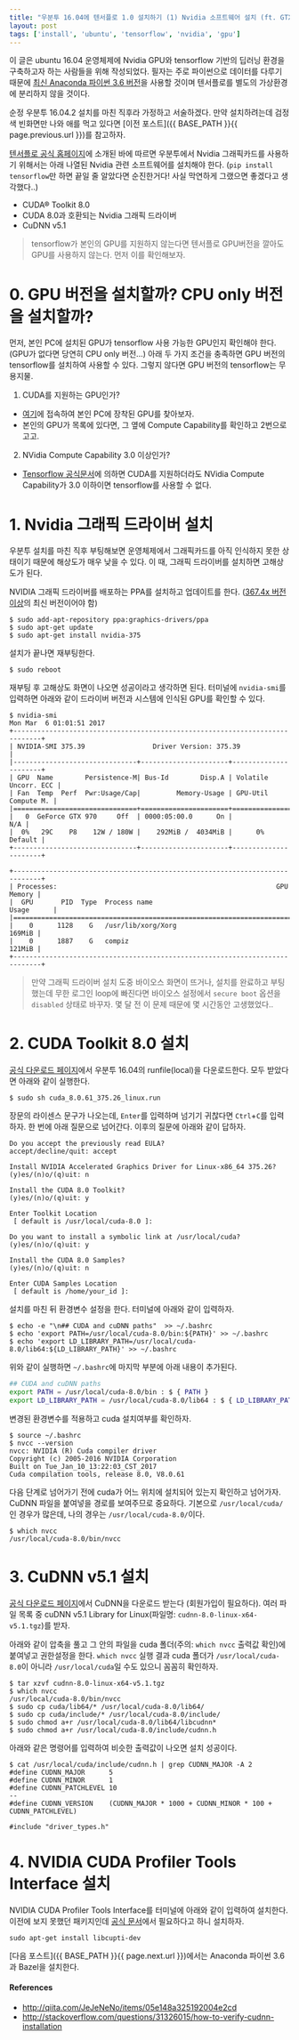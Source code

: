 ```yaml
---
title: "우분투 16.04에 텐서플로 1.0 설치하기 (1) Nvidia 소프트웨어 설치 (ft. GTX 970)"
layout: post
tags: ['install', 'ubuntu', 'tensorflow', 'nvidia', 'gpu']
---
```


이 글은 ubuntu 16.04 운영체제에 Nvidia GPU와 tensorflow 기반의 딥러닝 환경을 구축하고자 하는 사람들을 위해 작성되었다. 필자는 주로 파이썬으로 데이터를 다루기 때문에 [최신 Anaconda 파이썬 3.6 버전](https://www.continuum.io/downloads)을 사용할 것이며 텐서플로를 별도의 가상환경에 분리하지 않을 것이다.

순정 우분투 16.04.2 설치를 마친 직후라 가정하고 서술하겠다. 만약 설치하려는데 검정색 빈화면만 나와 애를 먹고 있다면 [이전 포스트]({{ BASE_PATH }}{{ page.previous.url }})를 참고하자.

[텐서플로 공식 홈페이지](https://www.tensorflow.org/install/install_linux#nvidia_requirements_to_run_tensorflow_with_gpu_support)에 소개된 바에 따르면 우분투에서 Nvidia 그래픽카드를 사용하기 위해서는 아래 나열된 Nvidia 관련 소프트웨어를 설치해야 한다. (`pip install tensorflow`만 하면 끝일 줄 알았다면 순진한거다! 사실 막연하게 그랬으면 좋겠다고 생각했다..) 

- CUDA® Toolkit 8.0
- CUDA 8.0과 호환되는 Nvidia 그래픽 드라이버
- CuDNN v5.1

> tensorflow가 본인의 GPU를 지원하지 않는다면 텐서플로 GPU버전을 깔아도 GPU를 사용하지 않는다. 먼저 이를 확인해보자.

# 0. GPU 버전을 설치할까? CPU only 버전을 설치할까?

먼저, 본인 PC에 설치된 GPU가 tensorflow 사용 가능한 GPU인지 확인해야 한다. (GPU가 없다면 당연히 CPU only 버전...) 아래 두 가지 조건을 충족하면 GPU 버전의 tensorflow를 설치하여 사용할 수 있다. 그렇지 않다면 GPU 버전의 tensorflow는 무용지물.

1. CUDA를 지원하는 GPU인가?
 - [여기](https://developer.nvidia.com/cuda-gpus)에 접속하여 본인 PC에 장착된 GPU를 찾아보자. 
 - 본인의 GPU가 목록에 있다면, 그 옆에 Compute Capability를 확인하고 2번으로 고고.

2. NVidia Compute Capability 3.0 이상인가?
  - [Tensorflow 공식문서](https://www.tensorflow.org/get_started/os_setup#optional_install_cuda_gpus_on_linux)에 의하면 CUDA를 지원하더라도 NVidia Compute Capability가 3.0 이하이면 tensorflow를 사용할 수 없다.

# 1. Nvidia 그래픽 드라이버 설치

우분투 설치를 마친 직후 부팅해보면 운영체제에서 그래픽카드를 아직 인식하지 못한 상태이기 때문에 해상도가 매우 낮을 수 있다. 이 때, 그래픽 드라이버를 설치하면 고해상도가 된다.

NVIDIA 그래픽 드라이버를 배포하는 PPA를 설치하고 업데이트를 한다. ([367.4x 버전 이상](http://stackoverflow.com/questions/30820513/what-is-version-of-cuda-for-nvidia-304-125/30820690)의 최신 버전이어야 함)

```terminal
$ sudo add-apt-repository ppa:graphics-drivers/ppa
$ sudo apt-get update
$ sudo apt-get install nvidia-375
```

설치가 끝나면 재부팅한다.

```terminal
$ sudo reboot
```

재부팅 후 고해상도 화면이 나오면 성공이라고 생각하면 된다. 터미널에 `nvidia-smi`를 입력하면 아래와 같이 드라이버 버전과 시스템에 인식된 GPU를 확인할 수 있다.

```terminal
$ nvidia-smi
Mon Mar  6 01:01:51 2017
+-----------------------------------------------------------------------------+
| NVIDIA-SMI 375.39                 Driver Version: 375.39                    |
|-------------------------------+----------------------+----------------------+
| GPU  Name        Persistence-M| Bus-Id        Disp.A | Volatile Uncorr. ECC |
| Fan  Temp  Perf  Pwr:Usage/Cap|         Memory-Usage | GPU-Util  Compute M. |
|===============================+======================+======================|
|   0  GeForce GTX 970     Off  | 0000:05:00.0      On |                  N/A |
|  0%   29C    P8    12W / 180W |    292MiB /  4034MiB |      0%      Default |
+-------------------------------+----------------------+----------------------+
                                                                               
+-----------------------------------------------------------------------------+
| Processes:                                                       GPU Memory |
|  GPU       PID  Type  Process name                               Usage      |
|=============================================================================|
|    0      1128    G   /usr/lib/xorg/Xorg                             169MiB |
|    0      1887    G   compiz                                         121MiB |
+-----------------------------------------------------------------------------+
```

> 만약 그래픽 드라이버 설치 도중 바이오스 화면이 뜨거나, 설치를 완료하고 부팅했는데 무한 로그인 loop에 빠진다면 바이오스 설정에서 `secure boot` 옵션을 `disabled` 상태로 바꾸자. 몇 달 전 이 문제 때문에 몇 시간동안 고생했었다..


# 2. CUDA Toolkit 8.0 설치

[공식 다운로드 페이지](https://developer.nvidia.com/cuda-downloads)에서 우분투 16.04의 runfile(local)을 다운로드한다. 모두 받았다면 아래와 같이 실행한다.

```terminal
$ sudo sh cuda_8.0.61_375.26_linux.run
```

장문의 라이센스 문구가 나오는데, `Enter`를 입력하며 넘기기 귀찮다면 `Ctrl`+`C`를 입력하자. 한 번에 아래 질문으로 넘어간다. 이후의 질문에 아래와 같이 답하자.

```terminal
Do you accept the previously read EULA?
accept/decline/quit: accept

Install NVIDIA Accelerated Graphics Driver for Linux-x86_64 375.26?
(y)es/(n)o/(q)uit: n

Install the CUDA 8.0 Toolkit?  
(y)es/(n)o/(q)uit: y

Enter Toolkit Location  
 [ default is /usr/local/cuda-8.0 ]: 

Do you want to install a symbolic link at /usr/local/cuda?  
(y)es/(n)o/(q)uit: y

Install the CUDA 8.0 Samples?  
(y)es/(n)o/(q)uit: n

Enter CUDA Samples Location  
 [ default is /home/your_id ]: 
```

설치를 마친 뒤 환경변수 설정을 한다. 터미널에 아래와 같이 입력하자.

```terminal
$ echo -e "\n## CUDA and cuDNN paths"  >> ~/.bashrc
$ echo 'export PATH=/usr/local/cuda-8.0/bin:${PATH}' >> ~/.bashrc
$ echo 'export LD_LIBRARY_PATH=/usr/local/cuda-8.0/lib64:${LD_LIBRARY_PATH}' >> ~/.bashrc
```

위와 같이 실행하면 `~/.bashrc`에 마지막 부분에 아래 내용이 추가된다.

```bash
## CUDA and cuDNN paths 
export PATH = /usr/local/cuda-8.0/bin : $ { PATH } 
export LD_LIBRARY_PATH = /usr/local/cuda-8.0/lib64 : $ { LD_LIBRARY_PATH }
```

변경된 환경변수를 적용하고 cuda 설치여부를 확인하자.

```terminal
$ source ~/.bashrc
$ nvcc --version
nvcc: NVIDIA (R) Cuda compiler driver
Copyright (c) 2005-2016 NVIDIA Corporation
Built on Tue_Jan_10_13:22:03_CST_2017
Cuda compilation tools, release 8.0, V8.0.61
```

다음 단계로 넘어가기 전에 cuda가 어느 위치에 설치되어 있는지 확인하고 넘어가자. CuDNN 파일을 붙여넣을 경로를 보여주므로 중요하다. 기본으로 `/usr/local/cuda/`인 경우가 많은데, 나의 경우는 `/usr/local/cuda-8.0/`이다.

```terminal
$ which nvcc
/usr/local/cuda-8.0/bin/nvcc
```

# 3. CuDNN v5.1 설치

[공식 다운로드 페이지](https://developer.nvidia.com/rdp/cudnn-download)에서 CuDNN을 다운로드 받는다 (회원가입이 필요하다). 여러 파일 목록 중 cuDNN v5.1 Library for Linux(파일명: `cudnn-8.0-linux-x64-v5.1.tgz`)를 받자.

아래와 같이 압축을 풀고 그 안의 파일을 cuda 폴더(주의: `which nvcc` 출력값 확인)에 붙여넣고 권한설정을 한다. `which nvcc` 실행 결과 cuda 폴더가 `/usr/local/cuda-8.0`이 아니라 `/usr/local/cuda`일 수도 있으니 꼼꼼히 확인하자.

```terminal
$ tar xzvf cudnn-8.0-linux-x64-v5.1.tgz
$ which nvcc
/usr/local/cuda-8.0/bin/nvcc
$ sudo cp cuda/lib64/* /usr/local/cuda-8.0/lib64/
$ sudo cp cuda/include/* /usr/local/cuda-8.0/include/
$ sudo chmod a+r /usr/local/cuda-8.0/lib64/libcudnn*
$ sudo chmod a+r /usr/local/cuda-8.0/include/cudnn.h
```

아래와 같은 명령어를 입력하여 비슷한 출력값이 나오면 설치 성공이다.

```terminal
$ cat /usr/local/cuda/include/cudnn.h | grep CUDNN_MAJOR -A 2  
#define CUDNN_MAJOR      5
#define CUDNN_MINOR      1
#define CUDNN_PATCHLEVEL 10
--
#define CUDNN_VERSION    (CUDNN_MAJOR * 1000 + CUDNN_MINOR * 100 + CUDNN_PATCHLEVEL)

#include "driver_types.h"
```

# 4. NVIDIA CUDA Profiler Tools Interface 설치

NVIDIA CUDA Profiler Tools Interface를 터미널에 아래와 같이 입력하여 설치한다. 이전에 보지 못했던 패키지인데 [공식 문서](https://www.tensorflow.org/install/install_linux#nvidia_requirements_to_run_tensorflow_with_gpu_support)에서 필요하다고 하니 설치하자.

```terminal
sudo apt-get install libcupti-dev
```

[다음 포스트]({{ BASE_PATH }}{{ page.next.url }})에서는 Anaconda 파이썬 3.6과 Bazel을 설치한다.

#### References

- <http://qiita.com/JeJeNeNo/items/05e148a325192004e2cd>
- <http://stackoverflow.com/questions/31326015/how-to-verify-cudnn-installation>